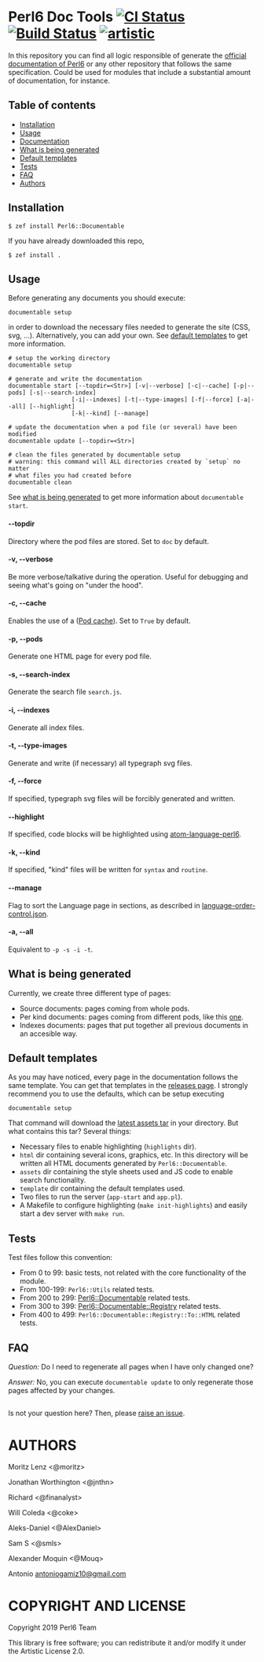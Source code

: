 # Perl6 Doc Tools [![CI Status](https://circleci.com/gh/antoniogamiz/Perl6-Documentable.svg?style=shield)](https://circleci.com/gh/antoniogamiz/Perl6-Documentable) [![Build Status](https://travis-ci.org/antoniogamiz/Perl6-Documentable.svg?branch=master)](https://travis-ci.org/antoniogamiz/Perl6-Documentable) [![artistic](https://img.shields.io/badge/license-Artistic%202.0-blue.svg?style=flat)](https://opensource.org/licenses/Artistic-2.0)

In this repository you can find all logic responsible of generate the [official documentation of Perl6](https://docs.perl6.org/) or any other repository that follows the same specification. Could be used for modules that include a substantial amount of documentation, for instance.

## Table of contents

- [Installation](#installation)
- [Usage](#usage)
- [Documentation](/docs)
- [What is being generated](#what-is-being-generated)
- [Default templates](#default-templates)
- [Tests](#ŧests)
- [FAQ](#faq)
- [Authors](#authors)

## Installation

```
$ zef install Perl6::Documentable
```

If you have already downloaded this repo,

```
$ zef install .
```

## Usage

Before generating any documents you should execute:

```
documentable setup
```

in order to download the necessary files needed to generate the site (CSS, svg, ...). Alternatively, you can add your own. See [default templates](#default-templates) to get more information.

```
# setup the working directory
documentable setup

# generate and write the documentation
documentable start [--topdir=<Str>] [-v|--verbose] [-c|--cache] [-p|--pods] [-s|--search-index]
                  [-i|--indexes] [-t|--type-images] [-f|--force] [-a|--all] [--highlight]
                  [-k|--kind] [--manage]

# update the documentation when a pod file (or several) have been modified
documentable update [--topdir=<Str>]

# clean the files generated by documentable setup
# warning: this command will ALL directories created by `setup` no matter
# what files you had created before
documentable clean
```

See [what is being generated](#what-is-being-generated) to get more information about `documentable start`.

#### --topdir <Str>

Directory where the pod files are stored. Set to `doc` by default.

#### -v, --verbose

Be more verbose/talkative during the operation. Useful for debugging
and seeing what's going on "under the hood".

#### -c, --cache

Enables the use of a ([Pod cache](https://github.com/finanalyst/pod-cached)). Set to `True`
by default.

#### -p, --pods

Generate one HTML page for every pod file.

#### -s, --search-index

Generate the search file `search.js`.

#### -i, --indexes

Generate all index files.

#### -t, --type-images

Generate and write (if necessary) all typegraph svg files.

#### -f, --force

If specified, typegraph svg files will be forcibly generated and written.

#### --highlight

If specified, code blocks will be highlighted using [atom-language-perl6](https://github.com/perl6/atom-language-perl6).

#### -k, --kind

If specified, "kind" files will be written for `syntax` and `routine`.

#### --manage

Flag to sort the Language page in sections, as described in [language-order-control.json](resources/language-order-control.json).

#### -a, --all

Equivalent to `-p -s -i -t`.

## What is being generated

Currently, we create three different type of pages:

- Source documents: pages coming from whole pods.
- Per kind documents: pages coming from different pods, like this [one](https://docs.perl6.org/routine/ff).
- Indexes documents: pages that put together all previous documents in an accesible way.

## Default templates

As you may have noticed, every page in the documentation follows the same template. You can get that templates in the [releases page](https://github.com/antoniogamiz/Perl6-Documentable/releases/tag/v1.1.2). I strongly recommend you to use the defaults, which can be setup executing

```
documentable setup
```

That command will download the [latest assets tar](https://github.com/antoniogamiz/Perl6-Documentable/releases/download/v1.1.2/assets.tar.gz) in your directory. But what contains this tar? Several things:

- Necessary files to enable highlighting (`highlights` dir).
- `html` dir containing several icons, graphics, etc. In this directory will be written all HTML documents generated by `Perl6::Documentable`.
- `assets` dir containing the style sheets used and JS code to enable search functionality.
- `template` dir containing the default templates used.
- Two files to run the server (`app-start` and `app.pl`).
- A Makefile to configure highlighting (`make init-highlights`) and easily start a dev server with `make run`.

## Tests

Test files follow this convention:

- From 0 to 99: basic tests, not related with the core functionality of the module.
- From 100-199: `Perl6::Utils` related tests.
- From 200 to 299: [Perl6::Documentable](#perl6documentable) related tests.
- From 300 to 399: [Perl6::Documentable::Registry](#perl6documentableregistry) related tests.
- From 400 to 499: `Perl6::Documentable::Registry::To::HTML` related tests.

## FAQ

_Question:_ Do I need to regenerate all pages when I have only changed one?

_Answer:_ No, you can execute `documentable update` to only regenerate those pages affected by your changes.

##

Is not your question here? Then, please [raise an issue](https://github.com/antoniogamiz/Perl6-Documentable/issues/new).

# AUTHORS

Moritz Lenz <@moritz>

Jonathan Worthington <@jnthn>

Richard <@finanalyst>

Will Coleda <@coke>

Aleks-Daniel <@AlexDaniel>

Sam S <@smls>

Alexander Moquin <@Mouq>

Antonio <antoniogamiz10@gmail.com>

# COPYRIGHT AND LICENSE

Copyright 2019 Perl6 Team

This library is free software; you can redistribute it and/or modify it under the Artistic License 2.0.

